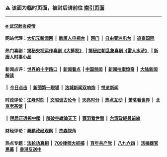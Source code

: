 ### ⚠️ 该面为临时页面，被封后请前往 [索引页面](../link4.md)

---

#### [🔥 武汉肺炎疫情](http://165.227.20.228:10000/videos/corona/)

#### 网站代理：[大纪元新闻网](http://165.227.20.228:10080/gb/) &nbsp;|&nbsp; [新唐人电视台](http://165.227.20.228:8808/gb/) &nbsp;|&nbsp; [网门](http://165.227.20.228:11000/) &nbsp;|&nbsp; [自由亚洲电台](http://165.227.20.228:9800/mandarin/) &nbsp;|&nbsp; [追查国际](http://165.227.20.228:10010/)

#### 热门喜剧：[揭秘央视运作喜剧《大裤衩》](http://165.227.20.228:10000/videos/res/big-shorts/) &nbsp;|&nbsp;[揭秘红朝乱象喜剧《雷人水浒》](http://165.227.20.228:10000/videos/res/OutlawsOfMarsh/) &nbsp;|&nbsp;[新唐人时事小品](http://165.227.20.228:10000/videos/res/comedy/)

#### 新闻点评：[世界的十字路口](http://165.227.20.228/tanghao/) &nbsp;|&nbsp; [新闻看点](http://165.227.20.228/news-insight/) &nbsp;|&nbsp;[中国禁闻](http://165.227.20.228/ntdtv-news/) &nbsp;|&nbsp; [新闻拍案惊奇](http://165.227.20.228/dayu/) &nbsp;|&nbsp; [大陆新闻解读](http://165.227.20.228/ntdtv-comedy/)
####   &nbsp;|&nbsp;  [今日点击](http://165.227.20.228/news-click/)  &nbsp;|&nbsp; [新聞第一現場](http://165.227.20.228/primary-scene/) &nbsp;|&nbsp; [洛城新闻双响炮](http://165.227.20.228/la-news/) &nbsp;|&nbsp; [悦览新闻](http://165.227.20.228/dingyue/)

#### 时政评论：[江峰时刻](http://165.227.20.228/today-in-history/) &nbsp;|&nbsp; [文昭谈古论今](http://165.227.20.228/wenzhao/) &nbsp;|&nbsp; [天亮时分](http://165.227.20.228/tianliang/) &nbsp;|&nbsp; [热点互动](http://165.227.20.228/ntdtv-rdhd/) &nbsp;|&nbsp; [萧茗看世界](http://165.227.20.228/simonegao/) &nbsp;|&nbsp; [北京老茶馆](http://165.227.20.228/teahouse/)  &nbsp;|&nbsp;  
####   &nbsp;|&nbsp;  [明居正透視中國](http://165.227.20.228/decoding-china/)  &nbsp;|&nbsp; [陳破空縱論天下](http://165.227.20.228/pokong/)  &nbsp;|&nbsp; [薇羽看世間](http://165.227.20.228/weiyu/)  &nbsp;|&nbsp; [台湾政經最前線](http://165.227.20.228/taiwan/)   

#### 财经评论：[秦鹏政经观察](http://165.227.20.228/qinpeng/) &nbsp;|&nbsp; [杰森視角 ](http://165.227.20.228/jason/)

#### 热点专题：[法轮功真相](http://165.227.20.228:10000/videos/truth.html) &nbsp;|&nbsp; [709律师大抓捕](http://165.227.20.228:10000/videos/709/) &nbsp;|&nbsp; [百年共产党](http://165.227.20.228:10000/videos/ccp.html) &nbsp;|&nbsp; [八九六四](http://165.227.20.228:10000/videos/88/)  &nbsp;|&nbsp; [活摘器官黑幕](http://165.227.20.228:10000/videos/res/Organs/)  &nbsp;|&nbsp; [香港反送中](http://165.227.20.228:10000/videos/res/hk/) 

<img src='http://gfw-breaker.win/link4.md' width='0px' height='0px'/>

